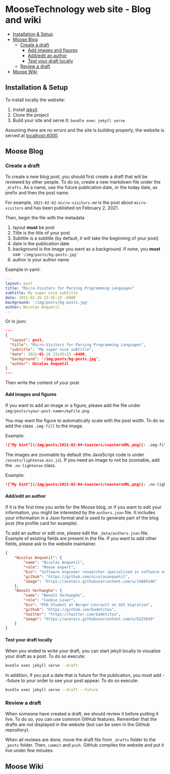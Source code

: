# MooseTechnology web site - Blog and wiki <!-- omit in toc -->

- [Installation & Setup](#installation--setup)
- [Moose Blog](#moose-blog)
  - [Create a draft](#create-a-draft)
    - [Add images and figures](#add-images-and-figures)
    - [Add/edit an author](#addedit-an-author)
    - [Test your draft locally](#test-your-draft-locally)
  - [Review a draft](#review-a-draft)
- [Moose Wiki](#moose-wiki)
## Installation & Setup

To install locally the website:

1. Install [jekyll](https://jekyllrb.com/docs/installation/).
2. Clone the project
3. Build your site and serve it: `bundle exec jekyll serve`

Assuming there are no errors and the site is building properly, the website is served at [localhost:4000](localhost:4000).

## Moose Blog

### Create a draft

To create a new blog post, you should first create a draft that will be reviewed by other people.
To do so, create a new markdown file under the `_drafts`.
As a name, use the future publication date, or the today date, as prefix and then the post name.

For example, `2021-02-02-micro-visitors.md` is the post about `micro-visitors` and has been published on February 2, 2021.

Then, begin the file with the metadata

1. layout **must** be post
2. Title is the title of your post
3. Subtitle is a subtitle (by default, it will take the beginning of your post)
4. date is the publication date
5. background is the image you want as a background. If none, you **must** use `'/img/posts/bg-posts.jpg'`
6. author is your author name

Example in yaml:

```yml
---
layout: post
title: "Micro-Visitors for Parsing Programming Languages"
subtitle: My super nice subtitle
date: 2021-01-26 23:45:13 -0400
background: '/img/posts/bg-posts.jpg'
author: Nicolas Anquetil
---
```

Or in json:

```json
---
{
  "layout": post,
  "title": "Micro-Visitors for Parsing Programming Languages",
  "subtitle": "My super nice subtitle",
  "date": 2021-01-26 23:45:13 -0400,
  "background": '/img/posts/bg-posts.jpg',
  "author": Nicolas Anquetil
}
---
```

Then write the content of your post

#### Add images and figures

If you want to add an image or a figure, please add the file under `img/posts/<your-post-name>/myFile.png`.

You may want the figure to automatically scale with the post width.
To do so add the class `.img-fill` to the image.

Example:

```md
!["My hint"](/img/posts/2021-02-04-Coasters/coastersUML.png){: .img-fill }
```

The images are zoomable by default (the JavaScript code is under `/assets/lightense.min.js`).
If you need an image to not be zoomable, add the `.no-lightense` class.

Example:

```md
!["My hint"](/img/posts/2021-02-04-Coasters/coastersUML.png){: .no-lightense }
```

#### Add/edit an author

If it is the first time you write for the Moose blog, or if you want to edit your information, you might be interested by the `authors.json` file.
It includes your information in a Json format and is used to generate part of the blog post (the profile card for example).

To add an author or edit one, please edit the `_data/authors.json` file.
Example of existing fields are present in the file.
If you want to add other fields, please ask to the website maintainer.

```json
{
    "Nicolas Anquetil": {
        "name": "Nicolas Anquetil",
        "role": "Moose expert",
        "bio": "Software engineer researcher specialized in software evolution",
        "github": "https://github.com/nicolasanquetil",
        "image": "https://avatars.githubusercontent.com/u/14889146"
    },
    "Benoît Verhaeghe": {
        "name": "Benoît Verhaeghe",
        "role": "Cookie Lover",
        "bio": "PhD Student at Berger-Levrault on GUI migration",
        "github": "https://github.com/badetitou",
        "twitter": "https://twitter.com/badetitou",
        "image": "https://avatars.githubusercontent.com/u/6225039"
    }
}
```

#### Test your draft locally

When you ended to write your draft, you can start jekyll locally to visualize your draft as a post.
To do so execute:

```sh
bundle exec jekyll serve --draft
```

In addition, if you put a date that is future for the publication, you must add --future to your order to see your post appear.
To do so execute:

```sh
bundle exec jekyll serve --draft --future
```

### Review a draft

When someone have created a draft, we should review it before putting it live.
To do so, you can use common GitHub features.
Remember that the drafts are not displayed in the website (but can be seen in the GitHub repository).

When all reviews are done, move the draft file from `_drafts` folder to the `_posts` folder.
Then, `commit` and `push`.
GitHub compiles the website and put it live under few minutes.

## Moose Wiki
